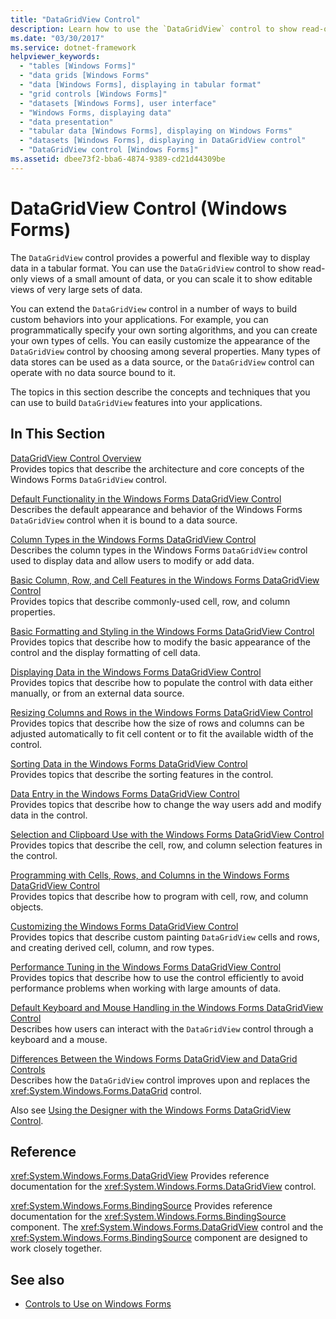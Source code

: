 ```yaml
---
title: "DataGridView Control"
description: Learn how to use the `DataGridView` control to show read-only views of a small amount of data, or scale it to show editable views of very large sets of data.
ms.date: "03/30/2017"
ms.service: dotnet-framework
helpviewer_keywords:
  - "tables [Windows Forms]"
  - "data grids [Windows Forms"
  - "data [Windows Forms], displaying in tabular format"
  - "grid controls [Windows Forms]"
  - "datasets [Windows Forms], user interface"
  - "Windows Forms, displaying data"
  - "data presentation"
  - "tabular data [Windows Forms], displaying on Windows Forms"
  - "datasets [Windows Forms], displaying in DataGridView control"
  - "DataGridView control [Windows Forms]"
ms.assetid: dbee73f2-bba6-4874-9389-cd21d44309be
---
```

# DataGridView Control (Windows Forms)

The `DataGridView` control provides a powerful and flexible way to display data in a tabular format. You can use the `DataGridView` control to show read-only views of a small amount of data, or you can scale it to show editable views of very large sets of data.

You can extend the `DataGridView` control in a number of ways to build custom behaviors into your applications. For example, you can programmatically specify your own sorting algorithms, and you can create your own types of cells. You can easily customize the appearance of the `DataGridView` control by choosing among several properties. Many types of data stores can be used as a data source, or the `DataGridView` control can operate with no data source bound to it.

The topics in this section describe the concepts and techniques that you can use to build `DataGridView` features into your applications.

## In This Section

[DataGridView Control Overview](datagridview-control-overview-windows-forms.md)\
Provides topics that describe the architecture and core concepts of the Windows Forms `DataGridView` control.

[Default Functionality in the Windows Forms DataGridView Control](default-functionality-in-the-windows-forms-datagridview-control.md)\
Describes the default appearance and behavior of the Windows Forms `DataGridView` control when it is bound to a data source.

[Column Types in the Windows Forms DataGridView Control](column-types-in-the-windows-forms-datagridview-control.md)\
Describes the column types in the Windows Forms `DataGridView` control used to display data and allow users to modify or add data.

[Basic Column, Row, and Cell Features in the Windows Forms DataGridView Control](basic-column-row-and-cell-features-wf-datagridview-control.md)\
Provides topics that describe commonly-used cell, row, and column properties.

[Basic Formatting and Styling in the Windows Forms DataGridView Control](basic-formatting-and-styling-in-the-windows-forms-datagridview-control.md)\
Provides topics that describe how to modify the basic appearance of the control and the display formatting of cell data.

[Displaying Data in the Windows Forms DataGridView Control](displaying-data-in-the-windows-forms-datagridview-control.md)\
Provides topics that describe how to populate the control with data either manually, or from an external data source.

[Resizing Columns and Rows in the Windows Forms DataGridView Control](resizing-columns-and-rows-in-the-windows-forms-datagridview-control.md)\
Provides topics that describe how the size of rows and columns can be adjusted automatically to fit cell content or to fit the available width of the control.

[Sorting Data in the Windows Forms DataGridView Control](sorting-data-in-the-windows-forms-datagridview-control.md)\
Provides topics that describe the sorting features in the control.

[Data Entry in the Windows Forms DataGridView Control](data-entry-in-the-windows-forms-datagridview-control.md)\
Provides topics that describe how to change the way users add and modify data in the control.

[Selection and Clipboard Use with the Windows Forms DataGridView Control](selection-and-clipboard-use-with-the-windows-forms-datagridview-control.md)\
Provides topics that describe the cell, row, and column selection features in the control.

[Programming with Cells, Rows, and Columns in the Windows Forms DataGridView Control](programming-with-cells-rows-and-columns-in-the-datagrid.md)\
Provides topics that describe how to program with cell, row, and column objects.

[Customizing the Windows Forms DataGridView Control](customizing-the-windows-forms-datagridview-control.md)\
Provides topics that describe custom painting `DataGridView` cells and rows, and creating derived cell, column, and row types.

[Performance Tuning in the Windows Forms DataGridView Control](performance-tuning-in-the-windows-forms-datagridview-control.md)\
Provides topics that describe how to use the control efficiently to avoid performance problems when working with large amounts of data.

[Default Keyboard and Mouse Handling in the Windows Forms DataGridView Control](default-keyboard-and-mouse-handling-in-the-windows-forms-datagridview-control.md)\
Describes how users can interact with the `DataGridView` control through a keyboard and a mouse.

[Differences Between the Windows Forms DataGridView and DataGrid Controls](differences-between-the-windows-forms-datagridview-and-datagrid-controls.md)\
Describes how the `DataGridView` control improves upon and replaces the <xref:System.Windows.Forms.DataGrid> control.

Also see [Using the Designer with the Windows Forms DataGridView Control](using-the-designer-with-the-windows-forms-datagridview-control.md).

## Reference

<xref:System.Windows.Forms.DataGridView>
Provides reference documentation for the <xref:System.Windows.Forms.DataGridView> control.

<xref:System.Windows.Forms.BindingSource>
Provides reference documentation for the <xref:System.Windows.Forms.BindingSource> component. The <xref:System.Windows.Forms.DataGridView> control and the <xref:System.Windows.Forms.BindingSource> component are designed to work closely together.

## See also

- [Controls to Use on Windows Forms](controls-to-use-on-windows-forms.md)
